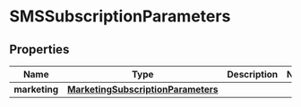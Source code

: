 
# SMSSubscriptionParameters

## Properties
| Name | Type | Description | Notes |
| ------------ | ------------- | ------------- | ------------- |
| **marketing** | [**MarketingSubscriptionParameters**](MarketingSubscriptionParameters.md) |  |  |



